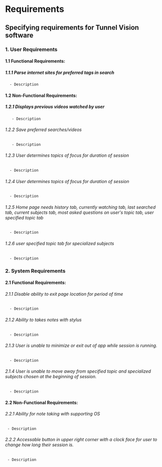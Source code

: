 # Requirements 

## Specifying requirements for Tunnel Vision software

### 1. User Requirements

#### 1.1 Functional Requirements: 
##### 1.1.1 Parse internet sites for preferred tags in search
      - Description

#### 1.2 Non-Functional Requirements: 

##### 1.2.1 Displays previous videos watched by user
       - Description 
###### 1.2.2 Save preferred searches/videos
       - Description
###### 1.2.3 User determines topics of focus for duration of session
      - Description
###### 1.2.4 User determines topics of focus for duration of session
      - Description
###### 1.2.5 Home page needs history tab, currently watching tab, last searched tab, current subjects tab, most asked questions on user's topic tab, user specified topic tab
      - Description
###### 1.2.6  user specified topic tab for specialized subjects
      - Description

### 2. System Requirements

#### 2.1 Functional Requirements: 
###### 2.1.1 Disable ability to exit page location for period of time
      - Description
###### 2.1.2 Ability to takes notes with stylus
      - Description
###### 2.1.3 User is unable to minimize or exit out of app while session is running.
      - Description
###### 2.1.4 User is unable to move away from specified topic and specialized subjects chosen at the beginning of session.
      - Description
      
#### 2.2 Non-Functional Requirements: 

###### 2.2.1 Ability for note taking with supporting OS
     - Description
###### 2.2.2 Accessable button in upper right corner with a clock face for user to change how long their session is.
     - Description
     

 






